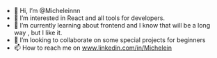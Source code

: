 - 👋 Hi, I’m @Micheleinnn
- 👀 I’m interested in React and all tools for developers.
- 🌱 I’m currently learning about frontend and I know that will be a long way , but I like it. 
- 💞️ I’m looking to collaborate on some special projects for beginners 
- 📫 How to reach me on www.linkedin.com/in/Michelein


<!---
Micheleinnn/Micheleinnn is a ✨ special ✨ repository because its `README.md` (this file) appears on your GitHub profile.
You can click the Preview link to take a look at your changes.
--->
